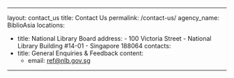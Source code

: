 ---
layout: contact_us
title: Contact Us
permalink: /contact-us/
agency_name: BiblioAsia
locations:
  - title: National Library Board
    address:
        - 100 Victoria Street
        - National Library Building #14-01
        - Singapore 188064
 contacts:
  - title: General Enquiries & Feedback
    content:
    - email: ref@nlb.gov.sg
 ---
